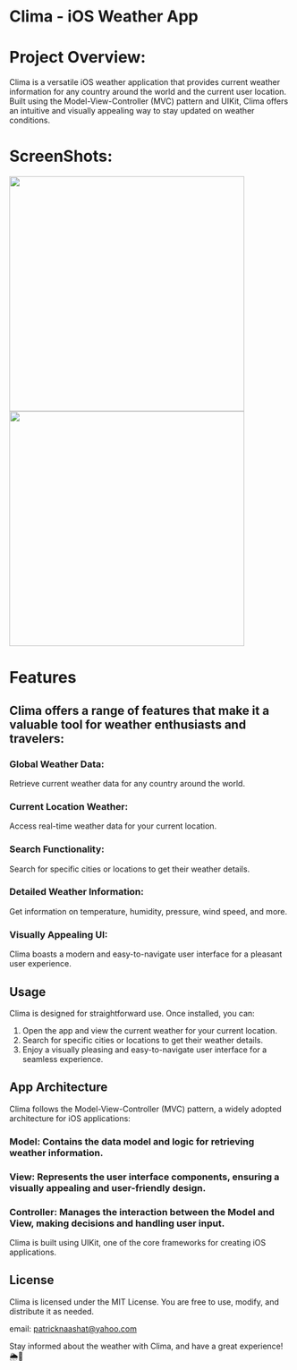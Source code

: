 # Clima - iOS Weather App

# Project Overview:
Clima is a versatile iOS weather application that provides current weather information for any country around the world and the current user location. Built using the Model-View-Controller (MVC) pattern and UIKit, Clima offers an intuitive and visually appealing way to stay updated on weather conditions.

# ScreenShots:
<img src="https://github.com/patrick-3008/Clima/assets/121394398/8264d0de-9c62-4d54-932e-3d79c28ad38a" height="420">
<img src="https://github.com/patrick-3008/Clima/assets/121394398/09937336-a6bb-4459-a7a3-7ccf3d8ce933" height="420">

# Features

## Clima offers a range of features that make it a valuable tool for weather enthusiasts and travelers:

### Global Weather Data:
Retrieve current weather data for any country around the world.
### Current Location Weather:
Access real-time weather data for your current location.
### Search Functionality:
Search for specific cities or locations to get their weather details.
### Detailed Weather Information:
Get information on temperature, humidity, pressure, wind speed, and more.
### Visually Appealing UI:
Clima boasts a modern and easy-to-navigate user interface for a pleasant user experience.

## Usage

Clima is designed for straightforward use. Once installed, you can:

1. Open the app and view the current weather for your current location.
2. Search for specific cities or locations to get their weather details.
3. Enjoy a visually pleasing and easy-to-navigate user interface for a seamless experience.

## App Architecture

Clima follows the Model-View-Controller (MVC) pattern, a widely adopted architecture for iOS applications:

### Model: Contains the data model and logic for retrieving weather information.
### View: Represents the user interface components, ensuring a visually appealing and user-friendly design.
### Controller: Manages the interaction between the Model and View, making decisions and handling user input.

Clima is built using UIKit, one of the core frameworks for creating iOS applications.

## License

Clima is licensed under the MIT License. You are free to use, modify, and distribute it as needed.

email: patricknaashat@yahoo.com

Stay informed about the weather with Clima, and have a great experience! 🌦️📱
